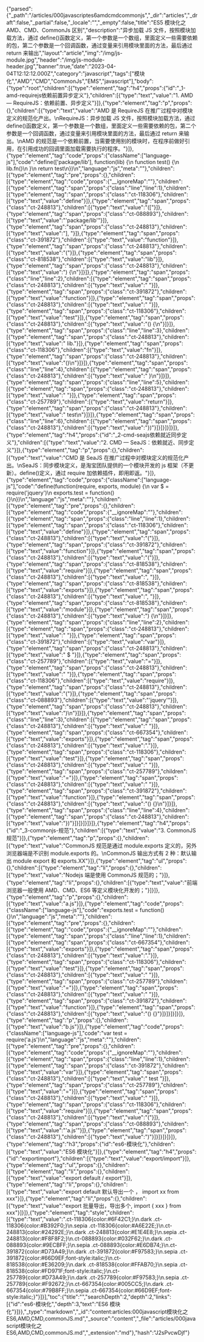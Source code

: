 {"parsed":{"_path":"/articles/000javascriptes6amdcmdcommonjs","_dir":"articles","_draft":false,"_partial":false,"_locale":"","_empty":false,"title":"ES5 模块化之 AMD、CMD、CommonJs 区别","description":"异步加载 JS 文件，按照模块加载方法，通过 define()函数定义，第一个参数是一个数组，里面定义一些需要依赖的包，第二个参数是一个回调函数，通过变量来引用模块里面的方法，最后通过 return 来输出","layout":"article","img":"/img/js-module.jpg","header":"/img/js-module-header.jpg","banner":true,"date":"2023-04-04T12:12:12.000Z","category":"javascript","tags":["模块化","AMD","CMD","CommonJs","EMS","javascript"],"body":{"type":"root","children":[{"type":"element","tag":"h4","props":{"id":"_1-amd-requirejs依赖前置异步定义"},"children":[{"type":"text","value":"1. AMD — RequireJS：依赖前置、异步定义"}]},{"type":"element","tag":"p","props":{},"children":[{"type":"text","value":"AMD 是 RequireJS 在推广过程中对模块定义的规范化产出。\nRequireJS：异步加载 JS 文件，按照模块加载方法，通过 define()函数定义，第一个参数是一个数组，里面定义一些需要依赖的包，第二个参数是一个回调函数，通过变量来引用模块里面的方法，最后通过 return 来输出。\nAMD 的规范是一个依赖前置，当需要使用别的模块时，在程序前做好引用，在引用成功的回调里面加载需要执行的程序。"}]},{"type":"element","tag":"code","props":{"className":["language-js"],"code":"define(['package/lib'], function(lib) {\n  function test() {\n    lib.fn()\n  }\n  return test\n})\n","language":"js","meta":""},"children":[{"type":"element","tag":"pre","props":{},"children":[{"type":"element","tag":"code","props":{"__ignoreMap":""},"children":[{"type":"element","tag":"span","props":{"class":"line","line":1},"children":[{"type":"element","tag":"span","props":{"class":"ct-118306"},"children":[{"type":"text","value":"define"}]},{"type":"element","tag":"span","props":{"class":"ct-248813"},"children":[{"type":"text","value":"(["}]},{"type":"element","tag":"span","props":{"class":"ct-088893"},"children":[{"type":"text","value":"'package/lib'"}]},{"type":"element","tag":"span","props":{"class":"ct-248813"},"children":[{"type":"text","value":"], "}]},{"type":"element","tag":"span","props":{"class":"ct-391872"},"children":[{"type":"text","value":"function"}]},{"type":"element","tag":"span","props":{"class":"ct-248813"},"children":[{"type":"text","value":"("}]},{"type":"element","tag":"span","props":{"class":"ct-818538"},"children":[{"type":"text","value":"lib"}]},{"type":"element","tag":"span","props":{"class":"ct-248813"},"children":[{"type":"text","value":") {\n"}]}]},{"type":"element","tag":"span","props":{"class":"line","line":2},"children":[{"type":"element","tag":"span","props":{"class":"ct-248813"},"children":[{"type":"text","value":"  "}]},{"type":"element","tag":"span","props":{"class":"ct-391872"},"children":[{"type":"text","value":"function"}]},{"type":"element","tag":"span","props":{"class":"ct-248813"},"children":[{"type":"text","value":" "}]},{"type":"element","tag":"span","props":{"class":"ct-118306"},"children":[{"type":"text","value":"test"}]},{"type":"element","tag":"span","props":{"class":"ct-248813"},"children":[{"type":"text","value":"() {\n"}]}]},{"type":"element","tag":"span","props":{"class":"line","line":3},"children":[{"type":"element","tag":"span","props":{"class":"ct-248813"},"children":[{"type":"text","value":"    lib."}]},{"type":"element","tag":"span","props":{"class":"ct-118306"},"children":[{"type":"text","value":"fn"}]},{"type":"element","tag":"span","props":{"class":"ct-248813"},"children":[{"type":"text","value":"()\n"}]}]},{"type":"element","tag":"span","props":{"class":"line","line":4},"children":[{"type":"element","tag":"span","props":{"class":"ct-248813"},"children":[{"type":"text","value":"  }\n"}]}]},{"type":"element","tag":"span","props":{"class":"line","line":5},"children":[{"type":"element","tag":"span","props":{"class":"ct-248813"},"children":[{"type":"text","value":"  "}]},{"type":"element","tag":"span","props":{"class":"ct-257789"},"children":[{"type":"text","value":"return"}]},{"type":"element","tag":"span","props":{"class":"ct-248813"},"children":[{"type":"text","value":" test\n"}]}]},{"type":"element","tag":"span","props":{"class":"line","line":6},"children":[{"type":"element","tag":"span","props":{"class":"ct-248813"},"children":[{"type":"text","value":"})"}]}]}]}]}]},{"type":"element","tag":"h4","props":{"id":"_2-cmd-seajs依赖就近同步定义"},"children":[{"type":"text","value":"2. CMD — SeaJS：依赖就近、同步定义"}]},{"type":"element","tag":"p","props":{},"children":[{"type":"text","value":"CMD 是 SeaJS 在推广过程中对模块定义的规范化产出。\nSeaJS：同步模块定义，是淘宝团队提供的一个模块开发的 js 框架（不更新）。define()定义，通过 require 加依赖插件，即用即返。"}]},{"type":"element","tag":"code","props":{"className":["language-js"],"code":"define(function(require, exports, module) {\n  var $ = require('jquery')\n  exports.test = function() {}\n})\n","language":"js","meta":""},"children":[{"type":"element","tag":"pre","props":{},"children":[{"type":"element","tag":"code","props":{"__ignoreMap":""},"children":[{"type":"element","tag":"span","props":{"class":"line","line":1},"children":[{"type":"element","tag":"span","props":{"class":"ct-118306"},"children":[{"type":"text","value":"define"}]},{"type":"element","tag":"span","props":{"class":"ct-248813"},"children":[{"type":"text","value":"("}]},{"type":"element","tag":"span","props":{"class":"ct-391872"},"children":[{"type":"text","value":"function"}]},{"type":"element","tag":"span","props":{"class":"ct-248813"},"children":[{"type":"text","value":"("}]},{"type":"element","tag":"span","props":{"class":"ct-818538"},"children":[{"type":"text","value":"require"}]},{"type":"element","tag":"span","props":{"class":"ct-248813"},"children":[{"type":"text","value":", "}]},{"type":"element","tag":"span","props":{"class":"ct-818538"},"children":[{"type":"text","value":"exports"}]},{"type":"element","tag":"span","props":{"class":"ct-248813"},"children":[{"type":"text","value":", "}]},{"type":"element","tag":"span","props":{"class":"ct-818538"},"children":[{"type":"text","value":"module"}]},{"type":"element","tag":"span","props":{"class":"ct-248813"},"children":[{"type":"text","value":") {\n"}]}]},{"type":"element","tag":"span","props":{"class":"line","line":2},"children":[{"type":"element","tag":"span","props":{"class":"ct-248813"},"children":[{"type":"text","value":"  "}]},{"type":"element","tag":"span","props":{"class":"ct-391872"},"children":[{"type":"text","value":"var"}]},{"type":"element","tag":"span","props":{"class":"ct-248813"},"children":[{"type":"text","value":" $ "}]},{"type":"element","tag":"span","props":{"class":"ct-257789"},"children":[{"type":"text","value":"="}]},{"type":"element","tag":"span","props":{"class":"ct-248813"},"children":[{"type":"text","value":" "}]},{"type":"element","tag":"span","props":{"class":"ct-118306"},"children":[{"type":"text","value":"require"}]},{"type":"element","tag":"span","props":{"class":"ct-248813"},"children":[{"type":"text","value":"("}]},{"type":"element","tag":"span","props":{"class":"ct-088893"},"children":[{"type":"text","value":"'jquery'"}]},{"type":"element","tag":"span","props":{"class":"ct-248813"},"children":[{"type":"text","value":")\n"}]}]},{"type":"element","tag":"span","props":{"class":"line","line":3},"children":[{"type":"element","tag":"span","props":{"class":"ct-248813"},"children":[{"type":"text","value":"  "}]},{"type":"element","tag":"span","props":{"class":"ct-667354"},"children":[{"type":"text","value":"exports"}]},{"type":"element","tag":"span","props":{"class":"ct-248813"},"children":[{"type":"text","value":"."}]},{"type":"element","tag":"span","props":{"class":"ct-118306"},"children":[{"type":"text","value":"test"}]},{"type":"element","tag":"span","props":{"class":"ct-248813"},"children":[{"type":"text","value":" "}]},{"type":"element","tag":"span","props":{"class":"ct-257789"},"children":[{"type":"text","value":"="}]},{"type":"element","tag":"span","props":{"class":"ct-248813"},"children":[{"type":"text","value":" "}]},{"type":"element","tag":"span","props":{"class":"ct-391872"},"children":[{"type":"text","value":"function"}]},{"type":"element","tag":"span","props":{"class":"ct-248813"},"children":[{"type":"text","value":"() {}\n"}]}]},{"type":"element","tag":"span","props":{"class":"line","line":4},"children":[{"type":"element","tag":"span","props":{"class":"ct-248813"},"children":[{"type":"text","value":"})"}]}]}]}]}]},{"type":"element","tag":"h4","props":{"id":"_3-commonjs-规范"},"children":[{"type":"text","value":"3. CommonJS 规范"}]},{"type":"element","tag":"p","props":{},"children":[{"type":"text","value":"CommonJS 规范是通过 module.exports 定义的，另外浏览器端是不识别 module.exports 的。\nCommonJS 输出方式有 2 种：默认输出 module export 和 exports.XX"}]},{"type":"element","tag":"ul","props":{},"children":[{"type":"element","tag":"li","props":{},"children":[{"type":"text","value":"Nodejs 端是使用 CommonJS 规范的；"}]},{"type":"element","tag":"li","props":{},"children":[{"type":"text","value":"前端浏览器一般使用 AMD、CMD、ES6 等定义模块化开发的；"}]}]},{"type":"element","tag":"p","props":{},"children":[{"type":"text","value":"a.js"}]},{"type":"element","tag":"code","props":{"className":["language-js"],"code":"exports.test = function() {}\n","language":"js","meta":""},"children":[{"type":"element","tag":"pre","props":{},"children":[{"type":"element","tag":"code","props":{"__ignoreMap":""},"children":[{"type":"element","tag":"span","props":{"class":"line","line":1},"children":[{"type":"element","tag":"span","props":{"class":"ct-667354"},"children":[{"type":"text","value":"exports"}]},{"type":"element","tag":"span","props":{"class":"ct-248813"},"children":[{"type":"text","value":"."}]},{"type":"element","tag":"span","props":{"class":"ct-118306"},"children":[{"type":"text","value":"test"}]},{"type":"element","tag":"span","props":{"class":"ct-248813"},"children":[{"type":"text","value":" "}]},{"type":"element","tag":"span","props":{"class":"ct-257789"},"children":[{"type":"text","value":"="}]},{"type":"element","tag":"span","props":{"class":"ct-248813"},"children":[{"type":"text","value":" "}]},{"type":"element","tag":"span","props":{"class":"ct-391872"},"children":[{"type":"text","value":"function"}]},{"type":"element","tag":"span","props":{"class":"ct-248813"},"children":[{"type":"text","value":"() {}"}]}]}]}]}]},{"type":"element","tag":"p","props":{},"children":[{"type":"text","value":"b.js"}]},{"type":"element","tag":"code","props":{"className":["language-js"],"code":"var test = require('a.js')\n","language":"js","meta":""},"children":[{"type":"element","tag":"pre","props":{},"children":[{"type":"element","tag":"code","props":{"__ignoreMap":""},"children":[{"type":"element","tag":"span","props":{"class":"line","line":1},"children":[{"type":"element","tag":"span","props":{"class":"ct-391872"},"children":[{"type":"text","value":"var"}]},{"type":"element","tag":"span","props":{"class":"ct-248813"},"children":[{"type":"text","value":" test "}]},{"type":"element","tag":"span","props":{"class":"ct-257789"},"children":[{"type":"text","value":"="}]},{"type":"element","tag":"span","props":{"class":"ct-248813"},"children":[{"type":"text","value":" "}]},{"type":"element","tag":"span","props":{"class":"ct-118306"},"children":[{"type":"text","value":"require"}]},{"type":"element","tag":"span","props":{"class":"ct-248813"},"children":[{"type":"text","value":"("}]},{"type":"element","tag":"span","props":{"class":"ct-088893"},"children":[{"type":"text","value":"'a.js'"}]},{"type":"element","tag":"span","props":{"class":"ct-248813"},"children":[{"type":"text","value":")"}]}]}]}]}]},{"type":"element","tag":"h3","props":{"id":"es6-模块化"},"children":[{"type":"text","value":"ES6 模块化"}]},{"type":"element","tag":"h4","props":{"id":"exportimport"},"children":[{"type":"text","value":"export/import"}]},{"type":"element","tag":"ul","props":{},"children":[{"type":"element","tag":"li","props":{},"children":[{"type":"text","value":"export default / export"}]},{"type":"element","tag":"li","props":{},"children":[{"type":"text","value":"export default 默认导出一个 ， import xx from xxx"}]},{"type":"element","tag":"li","props":{},"children":[{"type":"text","value":"export 批量导出，导出多个, import { xxx } from xxx"}]}]},{"type":"element","tag":"style","children":[{"type":"text","value":".ct-118306{color:#6F42C1;}\n.dark .ct-118306{color:#B392F0;}\n.sepia .ct-118306{color:#A6E22E;}\n.ct-248813{color:#24292E;}\n.dark .ct-248813{color:#E1E4E8;}\n.sepia .ct-248813{color:#F8F8F2;}\n.ct-088893{color:#032F62;}\n.dark .ct-088893{color:#9ECBFF;}\n.sepia .ct-088893{color:#E6DB74;}\n.ct-391872{color:#D73A49;}\n.dark .ct-391872{color:#F97583;}\n.sepia .ct-391872{color:#66D9EF;font-style:italic;}\n.ct-818538{color:#E36209;}\n.dark .ct-818538{color:#FFAB70;}\n.sepia .ct-818538{color:#FD971F;font-style:italic;}\n.ct-257789{color:#D73A49;}\n.dark .ct-257789{color:#F97583;}\n.sepia .ct-257789{color:#F92672;}\n.ct-667354{color:#005CC5;}\n.dark .ct-667354{color:#79B8FF;}\n.sepia .ct-667354{color:#66D9EF;font-style:italic;}"}]}],"toc":{"title":"","searchDepth":2,"depth":2,"links":[{"id":"es6-模块化","depth":3,"text":"ES6 模块化"}]}},"_type":"markdown","_id":"content:articles:000javascript模块化之ES6,AMD,CMD,commonJS.md","_source":"content","_file":"articles/000javascript模块化之ES6,AMD,CMD,commonJS.md","_extension":"md"},"hash":"J2sPvcwDjf"}